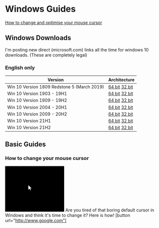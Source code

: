 # Windows Guides

[How to change and optimise your mouse cursor](#how-to-change-your-mouse-cursor)

## Windows Downloads
I'm posting new direct (microsoft.com) links all the time for windows 10 downloads. (These are completely legal)
### English only ###

Version  | Architecture
------------- | -------------
Win 10 Version 1809 Redstone 5 (March 2019)  | [64 bit](https://tb.rg-adguard.net/dl.php?go=b94aaafe "64-bit")     [32 bit](https://tb.rg-adguard.net/dl.php?go=c24ffe4a "32-bit")
Win 10 Version 1903 - 19H1  | [64 bit](https://tb.rg-adguard.net/dl.php?go=cba31cfe "64-bit")      [32 bit](https://tb.rg-adguard.net/dl.php?go=f33a92d3 "32-bit")
Win 10 Version 1909 - 19H2  | [64 bit](https://tb.rg-adguard.net/dl.php?go=1211334a "64-bit")      [32 bit](https://tb.rg-adguard.net/dl.php?go=9e4157f9 "32-bit")
Win 10 Version 2004 - 20H1  | [64 bit](https://tb.rg-adguard.net/dl.php?go=272d35a7 "64-bit")      [32 bit](https://tb.rg-adguard.net/dl.php?go=a621ee85 "32-bit")
Win 10 Version 2009 - 20H2  | [64 bit](https://tb.rg-adguard.net/dl.php?go=73ffea7e "64-bit")      [32 bit](https://tb.rg-adguard.net/dl.php?go=b2e49665 "32-bit")
Win 10 Version 21H1  | [64 bit](https://tb.rg-adguard.net/dl.php?go=8c764d2e "64-bit")      [32 bit](https://tb.rg-adguard.net/dl.php?go=d61c63b5 "32-bit")
Win 10 Version 21H2  | [64 bit](https://tb.rg-adguard.net/dl.php?go=35782c91 "64-bit")      [32 bit](https://tb.rg-adguard.net/dl.php?go=15949c3e "32-bit")

## Basic Guides

### How to change your mouse cursor

![cursor](images/windowscursor.png)
Are you tired of that boring default cursor in Windows and think it's time to change it? Here is how!
[button url="http://www.google.com"]
